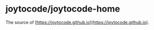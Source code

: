 # joytocode/joytocode-home

The source of [https://joytocode.github.io](https://joytocode.github.io).
